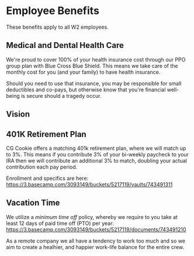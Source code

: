 # Employee Benefits

These benefits apply to all W2 employees.

## Medical and Dental Health Care

We're proud to cover 100% of your health insurance cost through our PPO group plan with Blue Cross Blue Shield. This means we take care of the monthly cost for you (and your family) to have health insurance.

Should you need to use that insurance, you may be responsible for small deductibles and co-pays, but otherwise know that you're financial well-being is secure should a tragedy occur.

## Vision


## 401K Retirement Plan

CG Cookie offers a matching 401k retirement plan, where we will match up to 3%. This means if you contribute 3% of your bi-weekly paycheck to your IRA then we will contribute an additional 3% to match, doubling your actual contribution each pay period. 

Enrollment and specifics are here: https://3.basecamp.com/3093149/buckets/5217119/vaults/743491311

## Vacation Time

We utilize a *minimum time off* policy, whereby we require to you take at least 12 days of paid time off (PTO) per year: https://3.basecamp.com/3093149/buckets/5217119/documents/743491210

As a remote company we all have a tendency to work too much and so we aim to create a healhier, and happier work-life balance for the entire crew. 

